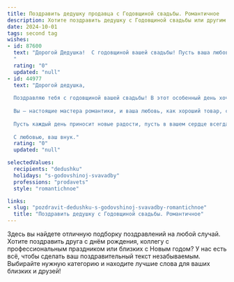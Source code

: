 ```yaml
---
title: Поздравить дедушку продавца с Годовщиной свадьбы. Романтичное
description: Хотите поздравить дедушку с Годовщиной свадьбы или другим праздником? Наш ИИ создаст незабываемое поздравление, а вы обязательно выделитесь среди других.  
date: 2024-10-01
tags: second tag
wishes:
- id: 87600
  text: "Дорогой Дедушка!  С годовщиной вашей свадьбы! Пусть ваша любовь, подобно старому, доброму вину, с годами становится только крепче и ароматнее, согревая ваши сердца теплом и нежностью.  Вы – пример верности и преданности, настоящая сказка, которая длится уже долгие годы.  Пусть каждый прожитый вместе день наполнен счастьем, а ваша жизнь будет яркой и радостной, как лучшие товары из вашего магазина!  Поздравляю вас от всей души!
  "
  rating: "0"
  updated: "null"
- id: 44977
  text: "Дорогой дедушка,
  
  Поздравляю тебя с годовщиной вашей свадьбы! В этот особенный день хочу пожелать вам безмерного счастья и любви, которые светятся в ваших глазах, как яркое солнце в тихий летний день.
  
  Вы – настоящие мастера романтики, и ваша любовь, как хороший товар, с каждым годом становится только ценнее. Я восхищаюсь вашей крепкой связью и тем, как вы поддерживаете друг друга, словно самые лучшие компаньоны на торговых рядках жизни.
  
  Пусть каждый день приносит новые радости, пусть в вашем сердце всегда звучит нежная музыка любви, а воспоминания о совместных мгновениях согревают душу. Желаю вам много лет совместного счастья и здоровья, чтобы вы могли продолжать писать свою удивительную историю, полную любви и взаимопонимания.
  
  С любовью, ваш внук."
  rating: "0"
  updated: "null"

selectedValues:
  recipients: "dedushku"
  holidays: "s-godovshinoj-svavadby"
  professions: "prodavets"
  style: "romantichnoe"

links:
- slug: "pozdravit-dedushku-s-godovshinoj-svavadby-romantichnoe"
  title: "Поздравить дедушку с Годовщиной свадьбы. Романтичное"
---
```


Здесь вы найдете отличную подборку поздравлений на любой случай.
Хотите поздравить друга с днём рождения, коллегу с профессиональным праздником или близких с Новым годом? У нас есть всё, чтобы сделать ваш поздравительный текст незабываемым. Выбирайте нужную категорию и находите лучшие слова для ваших близких и друзей!
